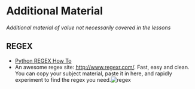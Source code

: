 # Additional Material

*Additional material of value not necessarily covered in the lessons*

## REGEX

* [Python REGEX How To](https://docs.python.org/2/howto/regex.html#regex-howto)
* An awesome regex site: http://www.regexr.com/.  Fast, easy and clean.  You can copy your subject material, paste it in here, and rapidly experiment to find the regex you need.![regex](http://imgs.xkcd.com/comics/regular_expressions.png)
